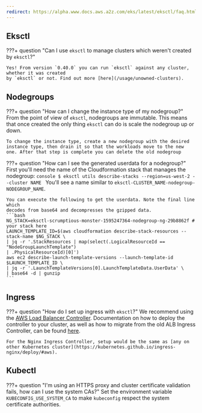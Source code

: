 ```yaml
---
redirect: https://alpha.www.docs.aws.a2z.com/eks/latest/eksctl/faq.html
---
```

## Eksctl

???+ question "Can I use `eksctl` to manage clusters which weren't created by `eksctl`?"

    Yes! From version `0.40.0` you can run `eksctl` against any cluster, whether it was created
    by `eksctl` or not. Find out more [here](/usage/unowned-clusters).

## Nodegroups

???+ question "How can I change the instance type of my nodegroup?"
    From the point of view of `eksctl`, nodegroups are immutable. This means that once created the only thing `eksctl` can do is scale the nodegroup up or down.

    To change the instance type, create a new nodegroup with the desired instance type, then drain it so that the workloads move to the new one. After that step is complete you can delete the old nodegroup

???+ question "How can I see the generated userdata for a nodegroup?"
    First you'll need the name of the Cloudformation stack that manages the
    nodegroup:
    ```console
    $ eksctl utils describe-stacks --region=us-west-2 --cluster NAME
    ```
    You'll see a name similar to `eksctl-CLUSTER_NAME-nodegroup-NODEGROUP_NAME`.

    You can execute the following to get the userdata. Note the final line which
    decodes from base64 and decompresses the gzipped data.
    ```bash
    NG_STACK=eksctl-scrumptious-monster-1595247364-nodegroup-ng-29b8862f # your stack here
    LAUNCH_TEMPLATE_ID=$(aws cloudformation describe-stack-resources --stack-name $NG_STACK \
    | jq -r '.StackResources | map(select(.LogicalResourceId == "NodeGroupLaunchTemplate")
    | .PhysicalResourceId)[0]')
    aws ec2 describe-launch-template-versions --launch-template-id $LAUNCH_TEMPLATE_ID \
    | jq -r '.LaunchTemplateVersions[0].LaunchTemplateData.UserData' \
    | base64 -d | gunzip
    ```

## Ingress

???+ question "How do I set up ingress with `eksctl`?"
    We recommend using the [AWS Load Balancer Controller](https://github.com/kubernetes-sigs/aws-load-balancer-controller).
    Documentation on how to deploy the controller to your cluster, as well as how to migrate from the old ALB Ingress Controller, can be found [here](https://docs.aws.amazon.com/eks/latest/userguide/alb-ingress.html).

    For the Nginx Ingress Controller, setup would be the same as [any on other Kubernetes cluster](https://kubernetes.github.io/ingress-nginx/deploy/#aws).

## Kubectl

???+ question "I'm using an HTTPS proxy and cluster certificate validation fails, how can I use the system CAs?"
    Set the environment variable `KUBECONFIG_USE_SYSTEM_CA` to make `kubeconfig`
    respect the system certificate authorities.
